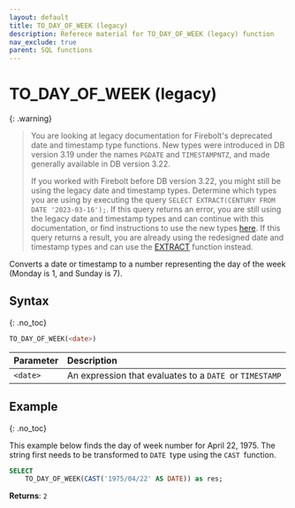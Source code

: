 ```yaml
---
layout: default
title: TO_DAY_OF_WEEK (legacy)
description: Referece material for TO_DAY_OF_WEEK (legacy) function
nav_exclude: true
parent: SQL functions
---
```


# TO\_DAY\_OF\_WEEK (legacy)

{: .warning}
  >You are looking at legacy documentation for Firebolt's deprecated date and timestamp type functions.
  >New types were introduced in DB version 3.19 under the names `PGDATE` and `TIMESTAMPNTZ`, and made generally available in DB version 3.22.
  >
  >If you worked with Firebolt before DB version 3.22, you might still be using the legacy date and timestamp types.
  >Determine which types you are using by executing the query `SELECT EXTRACT(CENTURY FROM DATE '2023-03-16');`.
  >If this query returns an error, you are still using the legacy date and timestamp types and can continue with this documentation, or find instructions to use the new types [here](../../release-notes/release-notes-archive.html#db-version-322).
  >If this query returns a result, you are already using the redesigned date and timestamp types and can use the [EXTRACT](./extract-new.md) function instead.

Converts a date or timestamp to a number representing the day of the week (Monday is 1, and Sunday is 7).

## Syntax
{: .no_toc}

```sql
TO_DAY_OF_WEEK(<date>)
```

| Parameter | Description                                             |
| :--------- | :------------------------------------------------------- |
| `<date>`  | An expression that evaluates to a `DATE `or `TIMESTAMP` |

## Example
{: .no_toc}

This example below finds the day of week number for April 22, 1975. The string first needs to be transformed to `DATE `type using the `CAST `function.

```sql
SELECT
    TO_DAY_OF_WEEK(CAST('1975/04/22' AS DATE)) as res;
```

**Returns**: `2`
